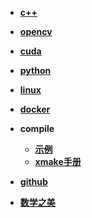 - [**c++**](./cxx/gist.md)

- [**opencv**](./cxx/opencv.md)

- [**cuda**](./cxx/nvidia.md)

- [**python**](./py/py.md)

- [**linux**](./linux/tools.md)

- [**docker**](./linux/docker.md)

- **compile**
  - [**示例**](./compile/compile.md)
  - [**xmake手册**](./compile/xmake.md)

- [**github**](./github/github.md)

- [**数学之美**](./math/math.md)

 
